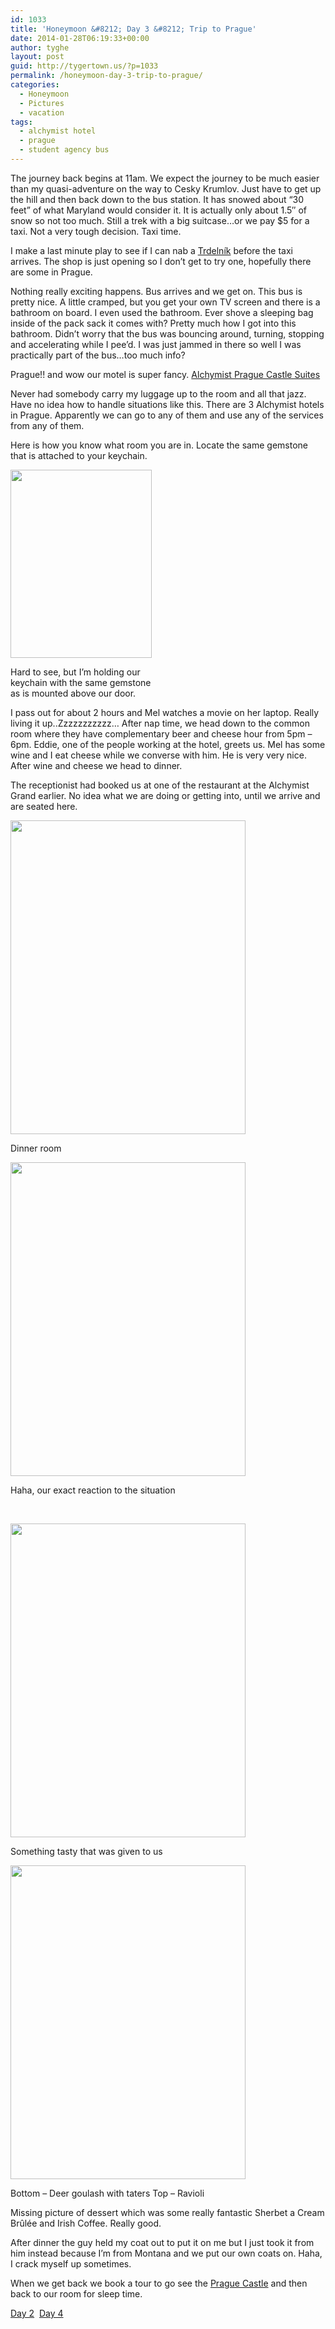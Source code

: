 ```yaml
---
id: 1033
title: 'Honeymoon &#8212; Day 3 &#8212; Trip to Prague'
date: 2014-01-28T06:19:33+00:00
author: tyghe
layout: post
guid: http://tygertown.us/?p=1033
permalink: /honeymoon-day-3-trip-to-prague/
categories:
  - Honeymoon
  - Pictures
  - vacation
tags:
  - alchymist hotel
  - prague
  - student agency bus
---
```

The journey back begins at 11am. We expect the journey to be much easier than my quasi-adventure on the way to Cesky Krumlov. Just have to get up the hill and then back down to the bus station. It has snowed about &#8220;30 feet&#8221; of what Maryland would consider it. It is actually only about 1.5&#8243; of snow so not too much. Still a trek with a big suitcase&#8230;or we pay $5 for a taxi. Not a very tough decision. Taxi time.<!--more-->

I make a last minute play to see if I can nab a [Trdelník](http://en.wikipedia.org/wiki/Trdeln%C3%ADk) before the taxi arrives. The shop is just opening so I don&#8217;t get to try one, hopefully there are some in Prague.

Nothing really exciting happens. Bus arrives and we get on. This bus is pretty nice. A little cramped, but you get your own TV screen and there is a bathroom on board. I even used the bathroom. Ever shove a sleeping bag inside of the pack sack it comes with? Pretty much how I got into this bathroom. Didn&#8217;t worry that the bus was bouncing around, turning, stopping and accelerating while I pee&#8217;d. I was just jammed in there so well I was practically part of the bus&#8230;too much info?

Prague!! and wow our motel is super fancy. <a title="Alchymist Prague Castle Suits Map" href="https://goo.gl/maps/VpcGi" target="_blank">Alchymist Prague Castle Suites</a>

Never had somebody carry my luggage up to the room and all that jazz. Have no idea how to handle situations like this. There are 3 Alchymist hotels in Prague. Apparently we can go to any of them and use any of the services from any of them.

Here is how you know what room you are in. Locate the same gemstone that is attached to your keychain.

<div style="width: 236px" class="wp-caption alignnone">
  <img class=" " alt="" src="https://lh4.googleusercontent.com/_MikavRqEC_T9ACQC4ydKEhqm6DAPT7VMYUQ85MvG6k=w377-h502-no" width="226" height="301" />
  
  <p class="wp-caption-text">
    Hard to see, but I&#8217;m holding our keychain with the same gemstone as is mounted above our door.
  </p>
</div>

I pass out for about 2 hours and Mel watches a movie on her laptop. Really living it up..Zzzzzzzzzzz&#8230; After nap time, we head down to the common room where they have complementary beer and cheese hour from 5pm &#8211; 6pm. Eddie, one of the people working at the hotel, greets us. Mel has some wine and I eat cheese while we converse with him. He is very very nice. After wine and cheese we head to dinner.

The receptionist had booked us at one of the restaurant at the Alchymist Grand earlier. No idea what we are doing or getting into, until we arrive and are seated here.

<div style="width: 386px" class="wp-caption alignnone">
  <img alt="" src="https://lh4.googleusercontent.com/-nYEA_lFY8q8/UuVuxb-uVnI/AAAAAAAAPPo/2E2LC_zzNIY/w377-h502-no/IMG_20140126_192714.jpg" width="376" height="502" />
  
  <p class="wp-caption-text">
    Dinner room
  </p>
</div>

<div style="width: 386px" class="wp-caption alignnone">
  <img alt="" src="https://lh6.googleusercontent.com/-MEfqB2g0zW0/UuVu1mCpCEI/AAAAAAAAPP0/YyhGwmSAMf0/w377-h502-no/IMG_20140126_192719.jpg" width="376" height="502" />
  
  <p class="wp-caption-text">
    Haha, our exact reaction to the situation
  </p>
</div>

&nbsp;

<div style="width: 386px" class="wp-caption alignnone">
  <img alt="" src="https://lh3.googleusercontent.com/-Rk5vT49HMyY/UuVutXBhSCI/AAAAAAAAPPc/uaRed7vkLdQ/w377-h502-no/IMG_20140126_192528.jpg" width="376" height="502" />
  
  <p class="wp-caption-text">
    Something tasty that was given to us
  </p>
</div>

<div style="width: 386px" class="wp-caption alignnone">
  <img alt="" src="https://lh3.googleusercontent.com/-gA2d7OFKG_s/UuVu5rVuH0I/AAAAAAAAPQA/mK1tLkCEVCQ/w377-h502-no/IMG_20140126_193824.jpg" width="376" height="502" />
  
  <p class="wp-caption-text">
    Bottom &#8211; Deer goulash with taters Top &#8211; Ravioli
  </p>
</div>

Missing picture of dessert which was some really fantastic Sherbet a Cream Brûlée and Irish Coffee. Really good.

After dinner the guy held my coat out to put it on me but I just took it from him instead because I&#8217;m from Montana and we put our own coats on. Haha, I crack myself up sometimes.

When we get back we book a tour to go see the <a title="Prague Castle" href="http://en.wikipedia.org/wiki/Prague_Castle" target="_blank">Prague Castle</a> and then back to our room for sleep time.

[Day 2](http://tygertown.us/honeymoon-day-2-cesky-krumlov/ "Honeymoon — Day 2 — Cesky Krumlov")  [Day 4](http://tygertown.us/honeymoon-day-4-prague-castle/ "Honeymoon — Day 4 — Prague Castle")
